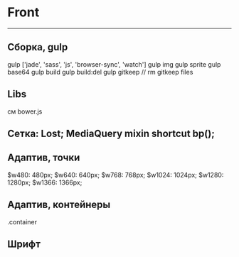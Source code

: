 # Front
***
## Сборка, gulp
gulp ['jade', 'sass', 'js', 'browser-sync', 'watch']
gulp img
gulp sprite
gulp base64
gulp build
gulp build:del
gulp gitkeep	// rm gitkeep files

## Libs
см bower.js

## Сетка: Lost; MediaQuery mixin shortcut bp();

## Адаптив, точки
$w480: 480px;
$w640: 640px;
$w768: 768px;
$w1024: 1024px;
$w1280: 1280px;
$w1366: 1366px;

## Адаптив, контейнеры
.container  

## Шрифт

